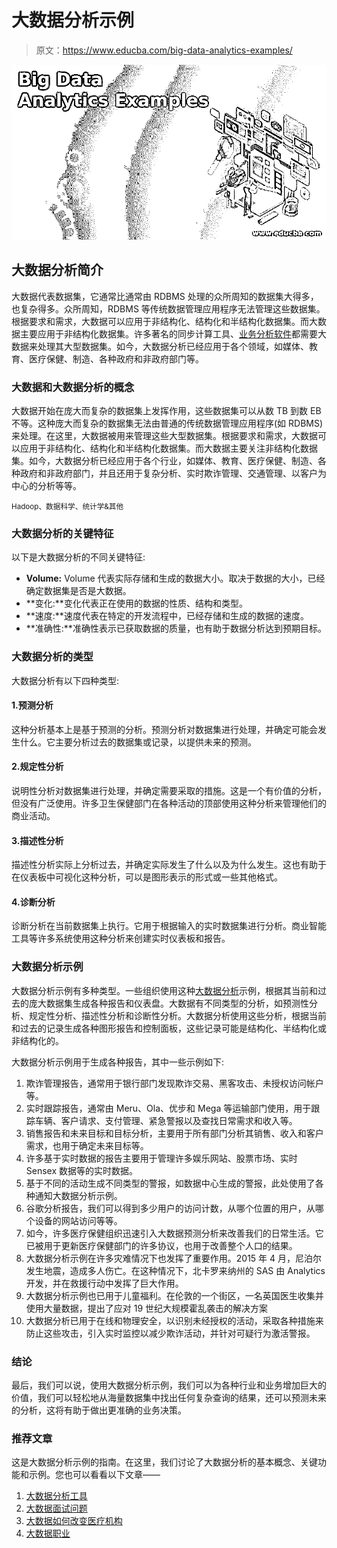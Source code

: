 # 大数据分析示例

> 原文：<https://www.educba.com/big-data-analytics-examples/>

![Big Data Analytics Examples](img/7525d688be014913bb1f4a626862d400.png)



## 大数据分析简介

大数据代表数据集，它通常比通常由 RDBMS 处理的众所周知的数据集大得多，也复杂得多。众所周知，RDBMS 等传统数据管理应用程序无法管理这些数据集。根据要求和需求，大数据可以应用于非结构化、结构化和半结构化数据集。而大数据主要应用于非结构化数据集。许多著名的同步计算工具、[业务分析软件](https://www.educba.com/what-is-business-analytics/)都需要大数据来处理其大型数据集。如今，大数据分析已经应用于各个领域，如媒体、教育、医疗保健、制造、各种政府和非政府部门等。

### 大数据和大数据分析的概念

大数据开始在庞大而复杂的数据集上发挥作用，这些数据集可以从数 TB 到数 EB 不等。这种庞大而复杂的数据集无法由普通的传统数据管理应用程序(如 RDBMS)来处理。在这里，大数据被用来管理这些大型数据集。根据要求和需求，大数据可以应用于非结构化、结构化和半结构化数据集。而大数据主要关注非结构化数据集。如今，大数据分析已经应用于各个行业，如媒体、教育、医疗保健、制造、各种政府和非政府部门，并且还用于复杂分析、实时欺诈管理、交通管理、以客户为中心的分析等等。

<small>Hadoop、数据科学、统计学&其他</small>

### 大数据分析的关键特征

以下是大数据分析的不同关键特征:

*   **Volume:** Volume 代表实际存储和生成的数据大小。取决于数据的大小，已经确定数据集是否是大数据。
*   **变化:**变化代表正在使用的数据的性质、结构和类型。
*   **速度:**速度代表在特定的开发流程中，已经存储和生成的数据的速度。
*   **准确性:**准确性表示已获取数据的质量，也有助于数据分析达到预期目标。

### 大数据分析的类型

大数据分析有以下四种类型:

#### 1.预测分析

这种分析基本上是基于预测的分析。预测分析对数据集进行处理，并确定可能会发生什么。它主要分析过去的数据集或记录，以提供未来的预测。

#### 2.规定性分析

说明性分析对数据集进行处理，并确定需要采取的措施。这是一个有价值的分析，但没有广泛使用。许多卫生保健部门在各种活动的顶部使用这种分析来管理他们的商业活动。

#### 3.描述性分析

描述性分析实际上分析过去，并确定实际发生了什么以及为什么发生。这也有助于在仪表板中可视化这种分析，可以是图形表示的形式或一些其他格式。

#### 4.诊断分析

诊断分析在当前数据集上执行。它用于根据输入的实时数据集进行分析。商业智能工具等许多系统使用这种分析来创建实时仪表板和报告。

### 大数据分析示例

大数据分析示例有多种类型。一些组织使用这种[大数据分析](https://www.educba.com/big-data-analytics/)示例，根据其当前和过去的庞大数据集生成各种报告和仪表盘。大数据有不同类型的分析，如预测性分析、规定性分析、描述性分析和诊断性分析。大数据分析使用这些分析，根据当前和过去的记录生成各种图形报告和控制面板，这些记录可能是结构化、半结构化或非结构化的。

大数据分析示例用于生成各种报告，其中一些示例如下:

1.  欺诈管理报告，通常用于银行部门发现欺诈交易、黑客攻击、未授权访问帐户等。
2.  实时跟踪报告，通常由 Meru、Ola、优步和 Mega 等运输部门使用，用于跟踪车辆、客户请求、支付管理、紧急警报以及查找日常需求和收入等。
3.  销售报告和未来目标和目标分析，主要用于所有部门分析其销售、收入和客户需求，也用于确定未来目标等。
4.  许多基于实时数据的报告主要用于管理许多娱乐网站、股票市场、实时 Sensex 数据等的实时数据。
5.  基于不同的活动生成不同类型的警报，如数据中心生成的警报，此处使用了各种通知大数据分析示例。
6.  谷歌分析报告，我们可以得到多少用户的访问计数，从哪个位置的用户，从哪个设备的网站访问等等。
7.  如今，许多医疗保健组织迅速引入大数据预测分析来改善我们的日常生活。它已被用于更新医疗保健部门的许多协议，也用于改善整个人口的结果。
8.  大数据分析示例在许多灾难情况下也发挥了重要作用。2015 年 4 月，尼泊尔发生地震，造成多人伤亡。在这种情况下，北卡罗来纳州的 SAS 由 Analytics 开发，并在救援行动中发挥了巨大作用。
9.  大数据分析示例也已用于儿童福利。在伦敦的一个街区，一名英国医生收集并使用大量数据，提出了应对 19 世纪大规模霍乱袭击的解决方案
10.  大数据分析已用于在线和物理安全，以识别未经授权的活动，采取各种措施来防止这些攻击，引入实时监控以减少欺诈活动，并针对可疑行为激活警报。

### 结论

最后，我们可以说，使用大数据分析示例，我们可以为各种行业和业务增加巨大的价值，我们可以轻松地从海量数据集中找出任何复杂查询的结果，还可以预测未来的分析，这将有助于做出更准确的业务决策。

### 推荐文章

这是大数据分析示例的指南。在这里，我们讨论了大数据分析的基本概念、关键功能和示例。您也可以看看以下文章——

1.  [大数据分析工具](https://www.educba.com/big-data-analytics-tools/)
2.  [大数据面试问题](https://www.educba.com/big-data-interview-questions/)
3.  [大数据如何改变医疗机构](https://www.educba.com/healthcare-facilities/)
4.  [大数据职业](https://www.educba.com/careers-in-big-data/)





